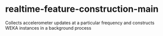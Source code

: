 realtime-feature-construction-main
==================================

Collects accelerometer updates at a particular frequency and constructs WEKA instances in a background process
